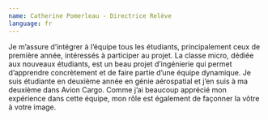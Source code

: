 ```yaml
---
name: Catherine Pomerleau - Directrice Relève
language: fr
---
```

Je m’assure d’intégrer à l’équipe tous les étudiants, principalement ceux de première année, intéressés à participer au projet. La classe micro, dédiée aux nouveaux étudiants, est un beau projet d’ingénierie qui permet d’apprendre concrètement et de faire partie d’une équipe dynamique. Je suis étudiante en deuxième année en génie aérospatial et j’en suis à ma deuxième dans Avion Cargo. Comme j’ai beaucoup apprécié mon expérience dans cette équipe, mon rôle est également de façonner la vôtre à votre image.